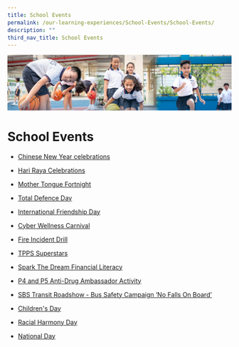 ```yaml
---
title: School Events
permalink: /our-learning-experiences/School-Events/School-Events/
description: ""
third_nav_title: School Events
---
```

![](/images/Our%20Learning%20Experiences.jpg)

School Events
=============

*   [Chinese New Year celebrations](/our-learning-experiences/School-Events/Chinese-New-Year-celebrations/)
*   [Hari Raya Celebrations](/our-learning-experiences/School-Events/Hari-Raya-Celebration/)
*   [Mother Tongue Fortnight](/our-learning-experiences/School-Events/Mother-Tongue-Fortnight/)
*   [Total Defence Day](/our-learning-experiences/School-Events/Total-Defence-Day/)
    
*   [International Friendship Day](/our-learning-experiences/School-Events/International-Friendship-Day/)
*   [Cyber Wellness Carnival](/our-learning-experiences/School-Events/Cyber-Wellness-Carnival/)
    
*   [Fire Incident Drill](/our-learning-experiences/School-Events/Fire-Incident-Drill/)
    
*   [TPPS Superstars](/our-learning-experiences/School-Events/TPPS-Superstars/)
*   [Spark The Dream Financial Literacy](/our-learning-experiences/School-Events/Spark-The-Dream-Financial-Literacy/)
*   [P4 and P5 Anti-Drug Ambassador Activity](/our-learning-experiences/School-Events/P4-and-P5-Anti-Drug-Ambassador-Activity/)
*   [SBS Transit Roadshow - Bus Safety Campaign ‘No Falls On Board’](/our-learning-experiences/School-Events/SBS-Transit-Roadshow-Bus-Safety-Campaign-No-Falls-On-Board/)
    
*   [Children's Day](/our-learning-experiences/School-Events/Childrens-Day/)
*   [Racial Harmony Day](/our-learning-experiences/School-Events/Racial-Harmony-Day/)
*   [National Day](https://tampinespri-moe-edu-sg-admin.cwp.sg/our-learning-experiences/school-events/national-day)